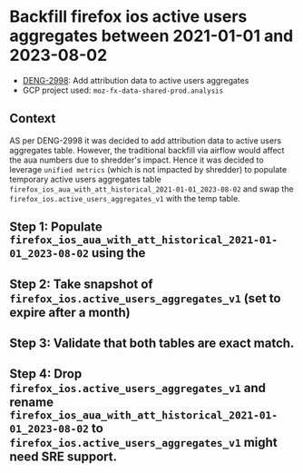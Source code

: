 # Backfill firefox ios active users aggregates between 2021-01-01 and 2023-08-02

  - [DENG-2998](https://mozilla-hub.atlassian.net/browse/DS-2998): Add attribution data to active users aggregates
  - GCP project used:  `moz-fx-data-shared-prod.analysis`


## Context

AS per DENG-2998 it was decided to add attribution data to active users aggregates table. However, the traditional backfill via airflow would affect the aua numbers due to shredder's impact. Hence it was decided to leverage `unified metrics` (which is not impacted by shredder)
to populate temporary active users aggregates table `firefox_ios_aua_with_att_historical_2021-01-01_2023-08-02` and swap the `firefox_ios.active_users_aggregates_v1` with the temp table.

## Step 1:  Populate  `firefox_ios_aua_with_att_historical_2021-01-01_2023-08-02` using the 

## Step 2: Take snapshot of `firefox_ios.active_users_aggregates_v1` (set to expire after a month)

## Step 3:  Validate that both tables are exact match.


## Step 4: Drop `firefox_ios.active_users_aggregates_v1` and rename `firefox_ios_aua_with_att_historical_2021-01-01_2023-08-02` to `firefox_ios.active_users_aggregates_v1` might need SRE support.

